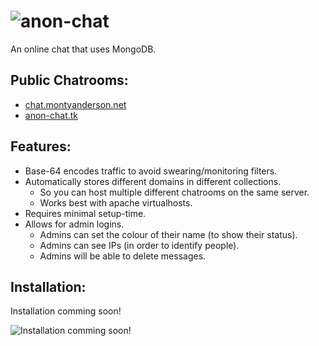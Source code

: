 ![anon-chat](https://i.imgur.com/YxPLFUS.png)
========

An online chat that uses MongoDB.

Public Chatrooms:
-----------------

* [chat.montyanderson.net](http://chat.montyanderson.net)
* [anon-chat.tk](http://anon-chat.tk)

Features:
---------

* Base-64 encodes traffic to avoid swearing/monitoring filters.
* Automatically stores different domains in different collections.
  * So you can host multiple different chatrooms on the same server.
  * Works best with apache virtualhosts.
* Requires minimal setup-time.
* Allows for admin logins.
  * Admins can set the colour of their name (to show their status).
  * Admins can see IPs (in order to identify people).
  * Admins will be able to delete messages.


Installation:
-------------

Installation comming soon!

![Installation comming soon!](https://octodex.github.com/images/labtocat.png)

